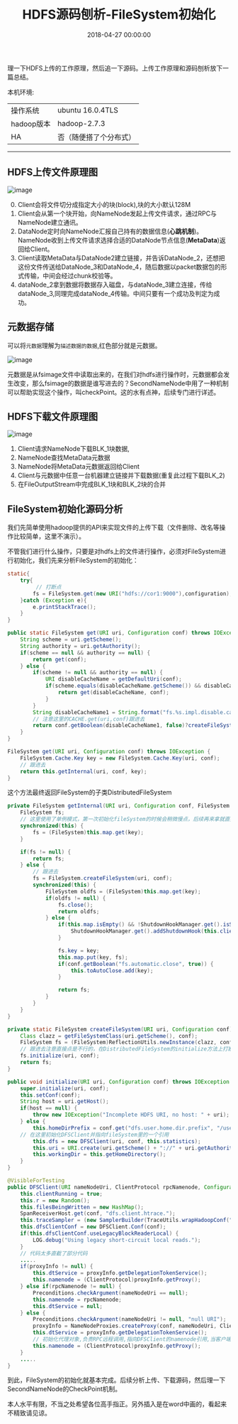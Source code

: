 ﻿---
layout: post
title: HDFS源码刨析-FileSystem初始化
date: 2018-04-27 00:00:00
categories: 大数据
tags: HDFS
---

理一下HDFS上传的工作原理，然后追一下源码。上传工作原理和源码刨析放下一篇总结。

本机环境:
<table>
<tr>
    <td>操作系统</td>
    <td>ubuntu 16.0.4TLS</td>
</tr>
<tr>
    <td>hadoop版本</td>
    <td>hadoop-2.7.3</td>
</tr>
<tr>
    <td>HA</td>
    <td>否（随便搭了个分布式）</td>
</tr>
</table>

----------

## HDFS上传文件原理图

![image](https://i.loli.net/2019/07/02/5d1aaf9126b9331118.jpg)

0. Client会将文件切分成指定大小的块(block),块的大小默认128M
1. Client会从第一个块开始，向NameNode发起上传文件请求，通过RPC与NameNode建立通讯。
2. DataNode定时向NameNode汇报自己持有的数据信息(**心跳机制**)。NameNode收到上传文件请求选择合适的DataNode节点信息(**MetaData**)返回给Client。
3. Client读取MetaData与DataNode2建立链接，并告诉DataNode_2，还想把这份文件传送给DataNode_3和DataNode_4，随后数据以packet数据包的形式传输，中间会经过chunk校验等。
4. dataNode_2拿到数据将数据存入磁盘，与dataNode_3建立连接，传给dataNode_3,同理完成dataNode_4传输。中间只要有一个成功及判定为成功。

## 元数据存储

可以将`元数据`理解为`描述数据的数据`,红色部分就是元数据。

![image](https://i.loli.net/2019/07/02/5d1aaf9633d2287355.jpg)

元数据是从fsimage文件中读取出来的，在我们对hdfs进行操作时，元数据都会发生改变，那么fsimage的数据是谁写进去的？SecondNameNode中用了一种机制可以帮助实现这个操作，叫checkPoint。这的水有点神，后续专门进行详述。

## HDFS下载文件原理图

![image](https://i.loli.net/2019/07/02/5d1aaf9bbb73695968.jpg)

1. Client请求NameNode下载BLK_1块数据,
2. NameNode查找MetaData元数据
3. NameNode将MetaData元数据返回给Client
4. Client与元数据中任意一台机器建立链接并下载数据(重复此过程下载BLK_2)
5. 在FileOutputStream中完成BLK_1块和BLK_2块的合并


## FileSystem初始化源码分析

我们先简单使用hadoop提供的API来实现文件的上传下载（文件删除、改名等操作比较简单，这里不演示）。

不管我们进行什么操作，只要是对hdfs上的文件进行操作，必须对FileSystem进行初始化，我们先来分析FileSystem的初始化：

```java
static{
    try{
         // 打断点
        fs = FileSystem.get(new URI("hdfs://cor1:9000"),configuration);
    }catch (Exception e){
        e.printStackTrace();
    }
}
```

```java
public static FileSystem get(URI uri, Configuration conf) throws IOException {
    String scheme = uri.getScheme();
    String authority = uri.getAuthority();
    if(scheme == null && authority == null) {
        return get(conf);
    } else {
        if(scheme != null && authority == null) {
            URI disableCacheName = getDefaultUri(conf);
            if(scheme.equals(disableCacheName.getScheme()) && disableCacheName.getAuthority() != null) {
                return get(disableCacheName, conf);
            }
        }
        String disableCacheName1 = String.format("fs.%s.impl.disable.cache", new Object[]{scheme});
        // 注意这里的CACHE.get(uri,conf)跟进去
        return conf.getBoolean(disableCacheName1, false)?createFileSystem(uri, conf):CACHE.get(uri, conf);
    }
}
```

```java
FileSystem get(URI uri, Configuration conf) throws IOException {
    FileSystem.Cache.Key key = new FileSystem.Cache.Key(uri, conf);
    // 跟进去
    return this.getInternal(uri, conf, key);
}
```

这个方法最终返回FileSystem的子类DistributedFileSystem

```java
private FileSystem getInternal(URI uri, Configuration conf, FileSystem.Cache.Key key) throws IOException {
    FileSystem fs;
    // 这里使用了单例模式，第一次初始化fileSystem的时候会稍微慢点，后续再来拿就直接从map里面取
    synchronized(this) {
        fs = (FileSystem)this.map.get(key);
    }

    if(fs != null) {
        return fs;
    } else {
        // 跟进去
        fs = FileSystem.createFileSystem(uri, conf);
        synchronized(this) {
            FileSystem oldfs = (FileSystem)this.map.get(key);
            if(oldfs != null) {
                fs.close();
                return oldfs;
            } else {
                if(this.map.isEmpty() && !ShutdownHookManager.get().isShutdownInProgress()) {
                    ShutdownHookManager.get().addShutdownHook(this.clientFinalizer, 10);
                }

                fs.key = key;
                this.map.put(key, fs);
                if(conf.getBoolean("fs.automatic.close", true)) {
                    this.toAutoClose.add(key);
                }

                return fs;
            }
        }
    }
}
```

```java
private static FileSystem createFileSystem(URI uri, Configuration conf) throws IOException {
    Class clazz = getFileSystemClass(uri.getScheme(), conf);
    FileSystem fs = (FileSystem)ReflectionUtils.newInstance(clazz, conf);
    // 跟进去注意直接点是不行的，在DistributedFileSystem的initialize方法上打断点
    fs.initialize(uri, conf);
    return fs;
}
```

```java
public void initialize(URI uri, Configuration conf) throws IOException {
    super.initialize(uri, conf);
    this.setConf(conf);
    String host = uri.getHost();
    if(host == null) {
        throw new IOException("Incomplete HDFS URI, no host: " + uri);
    } else {
        this.homeDirPrefix = conf.get("dfs.user.home.dir.prefix", "/user");
    // 在这里初始化DFSClient并指向fileSystem里的一个引用
        this.dfs = new DFSClient(uri, conf, this.statistics);
        this.uri = URI.create(uri.getScheme() + "://" + uri.getAuthority());
        this.workingDir = this.getHomeDirectory();
    }
}
```

```java
@VisibleForTesting
public DFSClient(URI nameNodeUri, ClientProtocol rpcNamenode, Configuration conf, Statistics stats) throws IOException {
    this.clientRunning = true;
    this.r = new Random();
    this.filesBeingWritten = new HashMap();
    SpanReceiverHost.get(conf, "dfs.client.htrace.");
    this.traceSampler = (new SamplerBuilder(TraceUtils.wrapHadoopConf("dfs.client.htrace.", conf))).build();
    this.dfsClientConf = new DFSClient.Conf(conf);
    if(this.dfsClientConf.useLegacyBlockReaderLocal) {
        LOG.debug("Using legacy short-circuit local reads.");
    }
    // 代码太多直截了部分代码
    .....
    if(proxyInfo != null) {
        this.dtService = proxyInfo.getDelegationTokenService();
        this.namenode = (ClientProtocol)proxyInfo.getProxy();
    } else if(rpcNamenode != null) {
        Preconditions.checkArgument(nameNodeUri == null);
        this.namenode = rpcNamenode;
        this.dtService = null;
    } else {
        Preconditions.checkArgument(nameNodeUri != null, "null URI");
        proxyInfo = NameNodeProxies.createProxy(conf, nameNodeUri, ClientProtocol.class, nnFallbackToSimpleAuth);
        this.dtService = proxyInfo.getDelegationTokenService();
        // 初始化代理对象,负责RPC远程调用,指向DFSClient的namenode引用,当客户端拿到了NameNode的代理对象后，即与NameNode建立了RPC通信
        this.namenode = (ClientProtocol)proxyInfo.getProxy();
    }
	.....
}
```

到此，FileSystem的初始化就基本完成。后续分析上传、下载源码，然后理一下SecondNameNode的CheckPoint机制。

本人水平有限，不当之处希望各位高手指正。另外插入是在word中画的，看起来不精致请见谅。